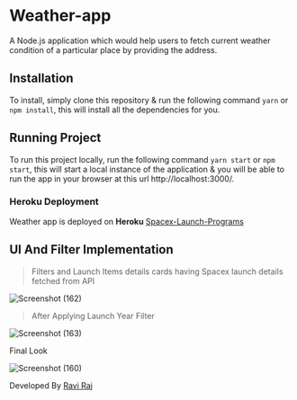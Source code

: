 # Weather-app
A Node.js application which would help users to fetch current weather condition of a particular place by providing the address.

## Installation
To install, simply clone this repository & run the following command  `yarn` or `npm install`, this will install all the dependencies for you.

## Running Project
To run this project locally, run the following command  `yarn start` or `npm start`, this will start a local instance of the application & you will be able to run the app in your browser at this url http://localhost:3000/.

### Heroku Deployment

Weather app is deployed on **Heroku** [Spacex-Launch-Programs](https://spacex-07.herokuapp.com/ )


## UI And Filter Implementation

>Filters and Launch Items details cards having Spacex launch details fetched from API

![Screenshot (162)](https://user-images.githubusercontent.com/85907043/124097115-df2b0000-da78-11eb-898e-507bf371a417.png)


> After Applying Launch Year Filter

![Screenshot (163)](https://user-images.githubusercontent.com/85907043/124097387-287b4f80-da79-11eb-8f57-51bf3774fd3c.png)

Final Look

![Screenshot (160)](https://user-images.githubusercontent.com/85907043/124096481-409e9f00-da78-11eb-8fd4-eddad383628c.png)


Developed By [Ravi Raj](https://github.com/git-077-Rvraj/SpaceX/)
